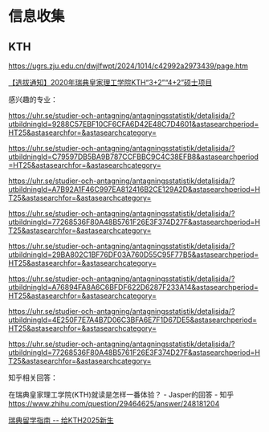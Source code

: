 # 信息收集
## KTH

https://ugrs.zju.edu.cn/dwjlfwpt/2024/1014/c42992a2973439/page.htm

[【选拔通知】2020年瑞典皇家理工学院KTH“3+2”“4+2”硕士项目](https://ugrs.zju.edu.cn/dwjlfwpt/2019/1023/c42978a1859422/page.htm)

感兴趣的专业：

https://uhr.se/studier-och-antagning/antagningsstatistik/detaljsida/?utbildningId=9288C57EBF10CF6CFA6D42E48C7D4601&astasearchperiod=HT25&astasearchfor=&astasearchcategory=

https://uhr.se/studier-och-antagning/antagningsstatistik/detaljsida/?utbildningId=C79597DB5BA9B787CCFBBC9C4C38EFB8&astasearchperiod=HT25&astasearchfor=&astasearchcategory=

https://uhr.se/studier-och-antagning/antagningsstatistik/detaljsida/?utbildningId=A7B92A1F46C997EA812416B2CE129A2D&astasearchperiod=HT25&astasearchfor=&astasearchcategory=


https://uhr.se/studier-och-antagning/antagningsstatistik/detaljsida/?utbildningId=77268536F80A48B5761F26E3F374D27F&astasearchperiod=HT25&astasearchfor=&astasearchcategory=

https://uhr.se/studier-och-antagning/antagningsstatistik/detaljsida/?utbildningId=29BA802C1BF76DF03A760D55C95F77B5&astasearchperiod=HT25&astasearchfor=&astasearchcategory=

https://uhr.se/studier-och-antagning/antagningsstatistik/detaljsida/?utbildningId=A76894FA8A6C6BFDF622D6287F233A14&astasearchperiod=HT25&astasearchfor=&astasearchcategory=

https://uhr.se/studier-och-antagning/antagningsstatistik/detaljsida/?utbildningId=4E250F7E7A4B7D06C3BFA6E7F1D67DE5&astasearchperiod=HT25&astasearchfor=&astasearchcategory=


https://uhr.se/studier-och-antagning/antagningsstatistik/detaljsida/?utbildningId=77268536F80A48B5761F26E3F374D27F&astasearchperiod=HT25&astasearchfor=&astasearchcategory=


知乎相关回答：

在瑞典皇家理工学院(KTH)就读是怎样一番体验？ - Jasper的回答 - 知乎
https://www.zhihu.com/question/29464625/answer/248181204

[瑞典留学指南 -- 给KTH2025新生](https://docs.qq.com/doc/DSm1XcVJGVkZiYkRT)